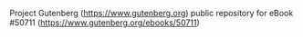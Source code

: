 Project Gutenberg (https://www.gutenberg.org) public repository for
eBook #50711 (https://www.gutenberg.org/ebooks/50711)
